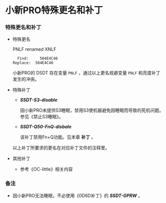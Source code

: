 # 小新PRO特殊更名和补丁

### 特殊更名和补丁

- 特殊更名 
  
  PNLF renamed XNLF
  
  ```
	Find:     504E4C46
  Replace:  584E4C46
  ```
  
  小新PRO的 DSDT 存在变量 `PNLF` ，通过以上更名规避变量 `PNLF` 和亮度补丁发生的冲突。
  
- 特殊补丁 
  
  - ***SSDT-S3-disable***   
  
    因小新PRO未提供S3睡眠，禁用S3使机器避免因睡眠而导致的死机问题。参见《禁止S3睡眠》。
  
  - ***SSDT-Q50-FnQ-disbale***   
  
    该补丁禁用Fn+Q功能。见本章 **补丁** 。
  
  以上补丁所要求的更名在对应补丁文件的注释里。
  
- 其他补丁

    - 参考《OC-little》相关内容

### 备注

- 因小新PRO无法睡眠，不必使用《0D6D补丁》的 ***SSDT-GPRW*** 。